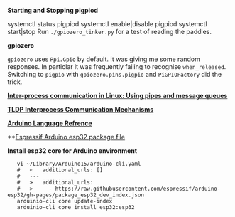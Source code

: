 **Starting and Stopping pigpiod**

   systemctl status pigpiod
   systemctl enable|disable pigpiod
   systemctl start|stop
Run `./gpiozero_tinker.py` for a test of reading the paddles.

**gpiozero**

`gpiozero` uses `Rpi.Gpio` by default. It was giving me some random responses.  In particlar it
was frequently failing to recognise `when_released`. Switching to `pigpio` with
`gpiozero.pins.pigpio` and `PiGPIOFactory` did the trick.

**[Inter-process communication in Linux: Using pipes and message
queues](https://opensource.com/article/19/4/interprocess-communication-linux-channels)**

**[TLDP Interprocess Communication Mechanisms](https://tldp.org/LDP/tlk/ipc/ipc.html)**

**[Arduino Language Refrence](https://www.arduino.cc/reference/en/)**

**[Espressif Arduino esp32 package file](https://raw.githubusercontent.com/espressif/arduino-esp32/master/package/package_esp32_index.template.json)

**Install esp32 core for Arduino environment**
```
   vi ~/Library/Arduino15/arduino-cli.yaml
   #   <   additional_urls: []
   #   ---
   #   >   additional_urls:
   #   >     - https://raw.githubusercontent.com/espressif/arduino-esp32/gh-pages/package_esp32_dev_index.json
   arduinio-cli core update-index
   arduinio-cli core install esp32:esp32
```

       